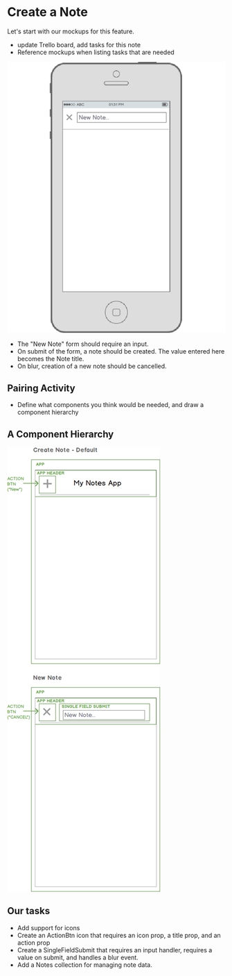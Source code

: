 # Create a Note
Let's start with our mockups for this feature.
- update Trello board, add tasks for this note
- Reference mockups when listing tasks that are needed

![Create Note Mockup](images/02-create-note.png)
- The "New Note" form should require an input.
- On submit of the form, a note should be created.  The value entered here becomes the Note title.
- On blur, creation of a new note should be cancelled.

## Pairing Activity
- Define what components you think would be needed, and draw a component hierarchy

## A Component Hierarchy

![Component Hierarchy for the Create Note feture](images/create-note-components.png)

## Our tasks
- Add support for icons
- Create an ActionBtn icon that requires an icon prop, a title prop, and an action prop
- Create a SingleFieldSubmit that requires an input handler, requires a value on submit, and handles a blur event.
- Add a Notes collection for managing note data.
